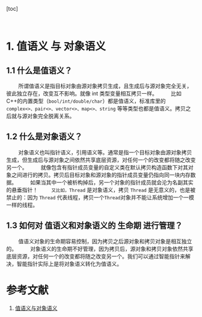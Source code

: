 [toc]





&emsp;
&emsp; 
# 1. 值语义 与 对象语义
## 1.1 什么是值语义？
&emsp;&emsp; 所谓值语义是指目标对象由源对象拷贝生成，且生成后与源对象完全无关，彼此独立存在，改变互不影响。就像 int 类型变量相互拷贝一样。
&emsp;&emsp; 比如C++的内置类型（`bool/int/double/char`）都是值语义，标准库里的 `complex<>、pair<>、vector<>、map<>、string` 等等类型也都是值语义。拷贝之后就与源对象完全脱离关系。

## 1.2 什么是对象语义？
&emsp;&emsp; 对象语义也叫指针语义，引用语义等。通常是指一个目标对象由源对象拷贝生成，但生成后与源对象之间依然共享底层资源，对任何一个的改变都将随之改变另一个。
&emsp;&emsp; 就像包含有指针成员变量的自定义类在默认拷贝构造函数下对其对象之间进行的拷贝。拷贝后目标对象和源对象的指针成员变量仍指向同一块内存数据。
&emsp;&emsp; 如果当其中一个被析构掉后，另一个对象的指针成员就会沦为名副其实的悬垂指针！
&emsp;&emsp; `又比如，Thread` 是对象语义，拷贝 `Thread` 是无意义的，也是被禁止的：因为 `Thread` 代表线程，拷贝一个`Thread`对象并不能让系统增加一个一模一样的线程。

## 1.3 如何对 值语义和对象语义的 生命期 进行管理？
&emsp;&emsp; 值语义对象的生命期容易控制，因为拷贝之后源对象和拷贝对象是相互独立的。
&emsp;&emsp; 对象语义的生命期不好管理，因为拷贝后，源对象和拷贝对象依然共享底层资源，对任何一个的改变都将随之改变另一个。我们可以通过智能指针来解决，智能指针实际上是将对象语义转化为值语义。




# 参考文献
1. [值语义与对象语义](https://www.cnblogs.com/meihao1203/p/8793035.html)